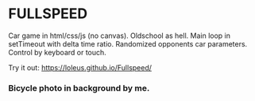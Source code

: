 # FULLSPEED

Car game in html/css/js (no canvas). 
Oldschool as hell.
Main loop in setTimeout with delta time ratio.
Randomized opponents car parameters.
Control by keyboard or touch.

Try it out: https://loleus.github.io/Fullspeed/

### Bicycle photo in background by me.
